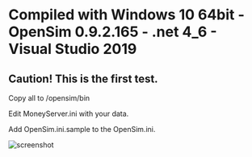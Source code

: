 # Compiled with Windows 10 64bit - OpenSim 0.9.2.165 - .net 4_6 - Visual Studio 2019

## Caution! This is the first test.

Copy all to /opensim/bin

Edit MoneyServer.ini with your data.

Add OpenSim.ini.sample to the OpenSim.ini.

![screenshot](https://raw.githubusercontent.com/BigManzai/OpenSim-DTL-NSL-Currency-2020/master/binary/Windows/MoneyServerWin.jpg)
